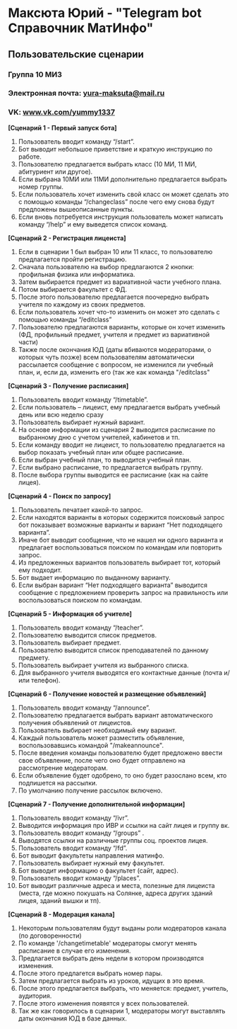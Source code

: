 # Максюта Юрий - "Telegram bot Справочник МатИнфо"
## Пользовательские сценарии
### Группа 10 МИ3
### Электронная почта: yura-maksuta@mail.ru
### VK: www.vk.com/yummy1337


**[Сценарий 1 - Первый запуск бота]**
1) Пользователь вводит команду “/start”.
2) Бот выводит небольшое приветствие и краткую инструкцию по работе.
3) Пользователю предлагается выбрать класс (10 МИ, 11 МИ, абитуриент или другое).
4) Если выбрана 10МИ или 11МИ дополнительно предлагается выбрать номер группы.
5) Если пользователь хочет изменить свой класс он может сделать это с помощью команды “/changeclass” после чего ему снова будут предложены вышеописанные пункты.
6) Если вновь потребуется инструкция пользователь может написать команду “/help” и ему выведется список команд.


**[Сценарий 2 - Регистрация лицеиста]**
1) Если в сценарии 1 был выбран 10 или 11 класс, то пользователю предлагается пройти регистрацию.
2) Сначала пользователю на выбор предлагаются 2 кнопки: профильная физика или информатика.
3) Затем выбирается предмет из вариативной части учебного плана.
4) Потом выбирается факультет с ФД.
5) После этого пользователю предлагается поочередно выбрать учителя по каждому из своих предметов.
6) Если пользователь хочет что-то изменить он может это сделать с помощью команды “/editclass” 
7) Пользователю предлагаются варианты, которые он хочет изменить (ФД, профильный предмет, учителя и предмет из вариативной части)
8) Также после окончания ЮД (даты вбиваются модераторами, о которых чуть позже) всем пользователям автоматически рассылается сообщение
с вопросом, не изменился ли учебный план, и, если да, изменить его (так же как команда "/editclass"

**[Сценарий 3 - Получение расписания]**
1) Пользователь вводит команду “/timetable”.
2) Если пользователь – лицеист, ему предлагается выбрать учебный день или всю неделю сразу
3) Пользователь выбирает нужный вариант.
4) На основе информации из сценария 2 выводится расписание по выбранному дню с учетом учителей, кабинетов и тп.
5) Если команду вводит не лицеист, то пользователю предлагается на выбор показать учебный план или общее расписание.
6) Если выбран учебный план, то выводится учебный план.
7) Если выбрано расписание, то предлагается выбрать группу.
8) После выбора группы выводится ее расписание (как на сайте лицея).

**[Сценарий 4 - Поиск по запросу]**
1) Пользователь печатает какой-то запрос.
2) Если находятся варианты в которых содержится поисковый запрос бот показывает возможные варианты и вариант “Нет подходящего варианта”.
3) Иначе бот выводит сообщение, что не нашел ни одного варианта и предлагает воспользоваться поиском по командам или повторить запрос.
4) Из предложенных вариантов пользователь выбирает тот, который ему подходит.
5) Бот выдает информацию по выданному варианту.
6) Если выбран вариант “Нет подходящего варианта” выводится сообщение с предложением проверить запрос на правильность или воспользоваться поиском по командам.

**[Сценарий 5 - Информация об учителе]**
1) Пользователь вводит команду “/teacher”.
2) Пользователю выводится список предметов.
3) Пользователь выбирает предмет.
4) Пользователю выводится список преподавателей по данному предмету.
5) Пользователь выбирает учителя из выбранного списка.
6) Для выбранного учителя выводятся его контактные данные (почта и/или телефон).

**[Сценарий 6 - Получение новостей и размещение объявлений]**
1) Пользователь вводит команду “/announce”.
2) Пользователю предлагается выбрать вариант автоматического получения объявлений от лицеистов.
3) Пользователь выбирает необходимый ему вариант.
4) Каждый пользователь может разместить объявление, воспользовавшись командой "/makeannounce".
5) После введения команды пользователю будет предложено ввести свое объявление, после чего оно будет отправлено на рассмотрение модераторам.
6) Если объявление будет одобрено, то оно будет разослано всем, кто подпишется на рассылки.
7) По умолчанию получение рассылок включено.

**[Сценарий 7 - Получение дополнительной информации]**
1) Пользователь вводит команду “/ivr”.
2) Выводится информация про ИВР и ссылки на сайт лицея и группу вк.
3) Пользователь вводит команду “/groups” .
4) Выводятся ссылки на различные группы соц. проектов лицея.
5) Пользователь вводит команду “/fd”.
6) Бот выводит факультеты направления матинфо.
7) Пользователь выбирает нужный ему факультет.
8) Бот выводит информацию о факультет (сайт, адрес).
9) Пользователь вводит команду “/places”.
10) Бот выводит различные адреса и места, полезные для лицеиста (места, где можно покушать на Солянке, адреса других зданий лицея, зданий вышки и тп).

**[Сценарий 8 - Модерация канала]**
1) Некоторым пользователям будут выданы роли модераторов канала (по договоренности)
2) По команде '/changetimetable' модераторы смогут менять расписание в случае его изменения.
3) Предлагается выбрать день недели в котором производятся изменения.
4) После этого предлагется выбрать номер пары.
5) Затем предлагается выбрать из уроков, идущих в это время.
6) После этого предлагается выбрать, что меняется: предмет, учитель, аудитория.
7) После этого изменения появятся у всех пользователей.
8) Так же как говорилось в сценарии 1, модераторы могут выставлять даты окончания ЮД в базе данных.





